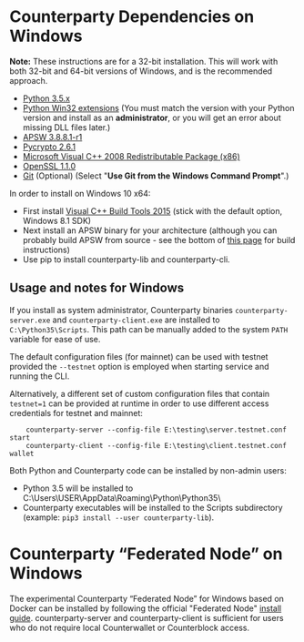 # Counterparty Dependencies on Windows

**Note:** These instructions are for a 32-bit installation. This will work with
both 32-bit and 64-bit versions of Windows, and is the recommended approach.

- [Python 3.5.x](https://www.python.org/downloads/)
- [Python Win32 extensions](https://sourceforge.net/projects/pywin32/files/pywin32/Build%20220/) (You must match the version with your Python version and install as an **administrator**, or you will get an error about missing DLL files later.)
- [APSW 3.8.8.1-r1](https://github.com/rogerbinns/apsw/releases/download/3.8.8.1-r1/apsw-3.8.8.1-r1.win32-py3.4.exe)
- [Pycrypto 2.6.1](https://s3.amazonaws.com/counterparty-bootstrap/pycrypto-2.6.1.win32-py3.4.exe)
- [Microsoft Visual C++ 2008 Redistributable Package (x86)](http://www.microsoft.com/downloads/details.aspx?familyid=9B2DA534-3E03-4391-8A4D-074B9F2BC1BF)
- [OpenSSL 1.1.0](https://slproweb.com/download/Win32OpenSSL_Light-1_1_0.exe)
- [Git](http://git-scm.com/download/win) (Optional) (Select "**Use Git from the Windows Command Prompt**".) 

In order to install on Windows 10 x64:

- First install [Visual C++ Build Tools 2015](http://landinghub.visualstudio.com/visual-cpp-build-tools) (stick with the default option, Windows 8.1 SDK)
- Next install an APSW binary for your architecture (although you can probably build APSW from source - see the bottom of [this page](https://rogerbinns.github.io/apsw/download.html) for build instructions)
- Use pip to install counterparty-lib and counterparty-cli.

## Usage and notes for Windows

If you install as system administrator, Counterparty binaries `counterparty-server.exe` and `counterparty-client.exe` are installed to `C:\Python35\Scripts`. This path can be manually added to the system `PATH` variable for ease of use.

The default configuration files (for mainnet) can be used with testnet provided the `--testnet` option is employed when starting service and running the CLI. 

Alternatively, a different set of custom configuration files that contain `testnet=1` can be provided at runtime in order to use different access credentials for testnet and mainnet:

        counterparty-server --config-file E:\testing\server.testnet.conf start
        counterparty-client --config-file E:\testing\client.testnet.conf wallet

Both Python and Counterparty code can be installed by non-admin users:

* Python 3.5 will be installed to C:\Users\USER\AppData\Roaming\Python\Python35\
* Counterparty executables will be installed to the Scripts subdirectory (example: `pip3 install --user counterparty-lib`). 

# Counterparty “Federated Node” on Windows

The experimental Counterparty “Federated Node” for Windows based on Docker can be installed by following the official "Federated Node" [install guide](http://counterparty.io/docs/federated_node/). counterparty-server and counterparty-client is sufficient for users who do not require local Counterwallet or Counterblock access.

